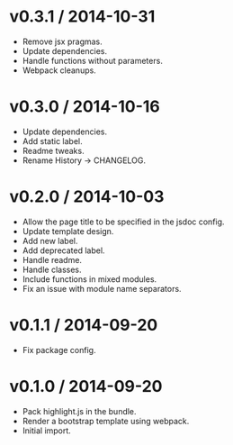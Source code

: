 v0.3.1 / 2014-10-31
===================

  * Remove jsx pragmas.
  * Update dependencies.
  * Handle functions without parameters.
  * Webpack cleanups.

v0.3.0 / 2014-10-16
===================

  * Update dependencies.
  * Add static label.
  * Readme tweaks.
  * Rename History -> CHANGELOG.

v0.2.0 / 2014-10-03
===================

  * Allow the page title to be specified in the jsdoc config.
  * Update template design.
  * Add new label.
  * Add deprecated label.
  * Handle readme.
  * Handle classes.
  * Include functions in mixed modules.
  * Fix an issue with module name separators.

v0.1.1 / 2014-09-20
==================

 * Fix package config.

v0.1.0 / 2014-09-20
==================

 * Pack highlight.js in the bundle.
 * Render a bootstrap template using webpack.
 * Initial import.
